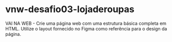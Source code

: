 # vnw-desafio03-lojaderoupas
VAI NA WEB - Crie uma página web com uma estrutura básica completa em HTML. Utilize o layout fornecido no Figma como referência para o design da página. 
